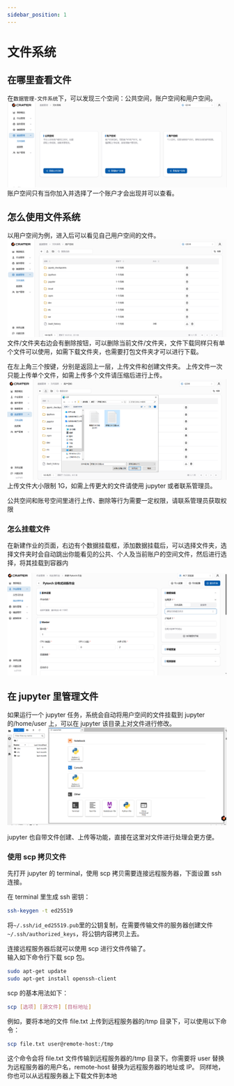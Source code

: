 ```yaml
---
sidebar_position: 1
---
```


# 文件系统

## 在哪里查看文件

在`数据管理-文件系统`下，可以发现三个空间：公共空间，账户空间和用户空间。
![alt text](img/filesystem.png)  
账户空间只有当你加入并选择了一个账户才会出现并可以查看。

## 怎么使用文件系统

以用户空间为例，进入后可以看见自己用户空间的文件。
![alt text](img/userspace.png)
文件/文件夹右边会有删除按钮，可以删除当前文件/文件夹，文件下载同样只有单个文件可以使用，如需下载文件夹，也需要打包文件夹才可以进行下载。

在左上角三个按键，分别是返回上一层，上传文件和创建文件夹。
上传文件一次只能上传单个文件，如需上传多个文件请压缩后进行上传。
![alt text](img/upload.png)
上传文件大小限制 1G，如需上传更大的文件请使用 jupyter 或者联系管理员。

公共空间和账号空间里进行上传、删除等行为需要一定权限，请联系管理员获取权限

### 怎么挂载文件

在新建作业的页面，右边有个数据挂载框，添加数据挂载后，可以选择文件夹，选择文件夹时会自动跳出你能看见的公共、个人及当前账户的空间文件，然后进行选择，将其挂载到容器内

![alt text](img/file-mount.png)

## 在 jupyter 里管理文件

如果运行一个 jupyter 任务，系统会自动将用户空间的文件挂载到 jupyter 的/home/user 上，可以在 jupyter 该目录上对文件进行修改。
![alt text](img/jupyter.png)

jupyter 也自带文件创建、上传等功能，直接在这里对文件进行处理会更方便。

### 使用 scp 拷贝文件

先打开 jupyter 的 terminal，使用 scp 拷贝需要连接远程服务器，下面设置 ssh 连接。

在 terminal 里生成 ssh 密钥：

```bash
ssh-keygen -t ed25519
```

将`~/.ssh/id_ed25519.pub`里的公钥复制，在需要传输文件的服务器创建文件`~/.ssh/authorized_keys`，将公钥内容拷贝上去。

连接远程服务器后就可以使用 scp 进行文件传输了。  
输入如下命令行下载 scp 包。

```bash
sudo apt-get update
sudo apt-get install openssh-client
```

scp 的基本用法如下：

```bash
scp [选项] [源文件] [目标地址]
```

例如，要将本地的文件 file.txt 上传到远程服务器的/tmp 目录下，可以使用以下命令：

```bash
scp file.txt user@remote-host:/tmp
```

这个命令会将 file.txt 文件传输到远程服务器的/tmp 目录下。你需要将 user 替换为远程服务器的用户名，remote-host 替换为远程服务器的地址或 IP。
同样地，你也可以从远程服务器上下载文件到本地
